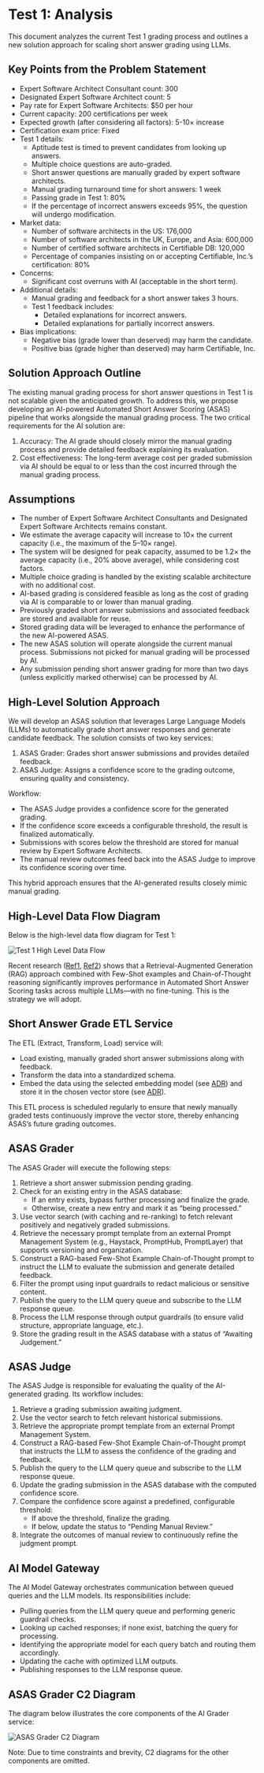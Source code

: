 # Test 1: Analysis

This document analyzes the current Test 1 grading process and outlines a new solution approach for scaling short answer grading using LLMs.

## Key Points from the Problem Statement

- Expert Software Architect Consultant count: 300
- Designated Expert Software Architect count: 5
- Pay rate for Expert Software Architects: $50 per hour
- Current capacity: 200 certifications per week
- Expected growth (after considering all factors): 5-10× increase
- Certification exam price: Fixed
- Test 1 details:
  - Aptitude test is timed to prevent candidates from looking up answers.
  - Multiple choice questions are auto-graded.
  - Short answer questions are manually graded by expert software architects.
  - Manual grading turnaround time for short answers: 1 week
  - Passing grade in Test 1: 80%
  - If the percentage of incorrect answers exceeds 95%, the question will undergo modification.
- Market data:
  - Number of software architects in the US: 176,000
  - Number of software architects in the UK, Europe, and Asia: 600,000
  - Number of certified software architects in Certifiable DB: 120,000
  - Percentage of companies insisting on or accepting Certifiable, Inc.’s certification: 80%
- Concerns:
  - Significant cost overruns with AI (acceptable in the short term).
- Additional details:
  - Manual grading and feedback for a short answer takes 3 hours.
  - Test 1 feedback includes:
    - Detailed explanations for incorrect answers.
    - Detailed explanations for partially incorrect answers.
- Bias implications:
  - Negative bias (grade lower than deserved) may harm the candidate.
  - Positive bias (grade higher than deserved) may harm Certifiable, Inc.

## Solution Approach Outline

The existing manual grading process for short answer questions in Test 1 is not scalable given the anticipated growth. To address this, we propose developing an AI-powered Automated Short Answer Scoring (ASAS) pipeline that works alongside the manual grading process. The two critical requirements for the AI solution are:

1. Accuracy: The AI grade should closely mirror the manual grading process and provide detailed feedback explaining its evaluation.
2. Cost effectiveness: The long-term average cost per graded submission via AI should be equal to or less than the cost incurred through the manual grading process.

## Assumptions

- The number of Expert Software Architect Consultants and Designated Expert Software Architects remains constant.
- We estimate the average capacity will increase to 10× the current capacity (i.e., the maximum of the 5–10× range).
- The system will be designed for peak capacity, assumed to be 1.2× the average capacity (i.e., 20% above average), while considering cost factors.
- Multiple choice grading is handled by the existing scalable architecture with no additional cost.
- AI-based grading is considered feasible as long as the cost of grading via AI is comparable to or lower than manual grading.
- Previously graded short answer submissions and associated feedback are stored and available for reuse.
- Stored grading data will be leveraged to enhance the performance of the new AI-powered ASAS.
- The new ASAS solution will operate alongside the current manual process. Submissions not picked for manual grading will be processed by AI.
- Any submission pending short answer grading for more than two days (unless explicitly marked otherwise) can be processed by AI.

## High-Level Solution Approach

We will develop an ASAS solution that leverages Large Language Models (LLMs) to automatically grade short answer responses and generate candidate feedback. The solution consists of two key services:

1. ASAS Grader: Grades short answer submissions and provides detailed feedback.
2. ASAS Judge: Assigns a confidence score to the grading outcome, ensuring quality and consistency.

Workflow:

- The ASAS Judge provides a confidence score for the generated grading.
- If the confidence score exceeds a configurable threshold, the result is finalized automatically.
- Submissions with scores below the threshold are stored for manual review by Expert Software Architects.
- The manual review outcomes feed back into the ASAS Judge to improve its confidence scoring over time.

This hybrid approach ensures that the AI-generated results closely mimic manual grading.

## High-Level Data Flow Diagram

Below is the high-level data flow diagram for Test 1:

![Test 1 High Level Data Flow](/assets/test1-high-level-flow-diagram.jpg "Test 1 High Level Data Flow")

Recent research ([Ref1](https://arxiv.org/abs/2409.20042), [Ref2](https://arxiv.org/abs/2408.03811)) shows that a Retrieval-Augmented Generation (RAG) approach combined with Few-Shot examples and Chain-of-Thought reasoning significantly improves performance in Automated Short Answer Scoring tasks across multiple LLMs—with no fine-tuning. This is the strategy we will adopt.

## Short Answer Grade ETL Service

The ETL (Extract, Transform, Load) service will:

- Load existing, manually graded short answer submissions along with feedback.
- Transform the data into a standardized schema.
- Embed the data using the selected embedding model (see [ADR](/ADRs/adr-llm-embedding-model.md)) and store it in the chosen vector store (see [ADR](/ADRs/adr-llm-vector-store.md)).

This ETL process is scheduled regularly to ensure that newly manually graded tests continuously improve the vector store, thereby enhancing ASAS’s future grading outcomes.

## ASAS Grader

The ASAS Grader will execute the following steps:

1. Retrieve a short answer submission pending grading.
2. Check for an existing entry in the ASAS database:
   - If an entry exists, bypass further processing and finalize the grade.
   - Otherwise, create a new entry and mark it as “being processed.”
3. Use vector search (with caching and re-ranking) to fetch relevant positively and negatively graded submissions.
4. Retrieve the necessary prompt template from an external Prompt Management System (e.g., Haystack, PromptHub, PromptLayer) that supports versioning and organization.
5. Construct a RAG-based Few-Shot Example Chain-of-Thought prompt to instruct the LLM to evaluate the submission and generate detailed feedback.
6. Filter the prompt using input guardrails to redact malicious or sensitive content.
7. Publish the query to the LLM query queue and subscribe to the LLM response queue.
8. Process the LLM response through output guardrails (to ensure valid structure, appropriate language, etc.).
9. Store the grading result in the ASAS database with a status of “Awaiting Judgement.”

## ASAS Judge

The ASAS Judge is responsible for evaluating the quality of the AI-generated grading. Its workflow includes:

1. Retrieve a grading submission awaiting judgment.
2. Use the vector search to fetch relevant historical submissions.
3. Retrieve the appropriate prompt template from an external Prompt Management System.
4. Construct a RAG-based Few-Shot Example Chain-of-Thought prompt that instructs the LLM to assess the confidence of the grading and feedback.
5. Publish the query to the LLM query queue and subscribe to the LLM response queue.
6. Update the grading submission in the ASAS database with the computed confidence score.
7. Compare the confidence score against a predefined, configurable threshold:
   - If above the threshold, finalize the grading.
   - If below, update the status to “Pending Manual Review.”
8. Integrate the outcomes of manual review to continuously refine the judgment prompt.

## AI Model Gateway

The AI Model Gateway orchestrates communication between queued queries and the LLM models. Its responsibilities include:

- Pulling queries from the LLM query queue and performing generic guardrail checks.
- Looking up cached responses; if none exist, batching the query for processing.
- Identifying the appropriate model for each query batch and routing them accordingly.
- Updating the cache with optimized LLM outputs.
- Publishing responses to the LLM response queue.

## ASAS Grader C2 Diagram

The diagram below illustrates the core components of the AI Grader service:

![ASAS Grader C2 Diagram](/assets/test1-grader-c2.jpg "ASAS Grader C2 Diagram")

Note: Due to time constraints and brevity, C2 diagrams for the other components are omitted.
